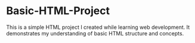 # Basic-HTML-Project
This is a simple HTML project I created while learning web development. It demonstrates my understanding of basic HTML structure and concepts.
